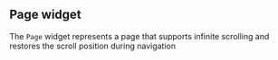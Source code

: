 ## Page widget

The `Page` widget represents a page that supports infinite scrolling and restores the scroll position during navigation
